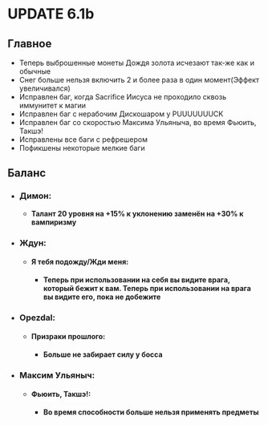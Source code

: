 # UPDATE 6.1b

## Главное

* Теперь выброшенные монеты Дождя золота исчезают так-же как и обычные
* Снег больше нельзя включить 2 и более раза в один момент(Эффект увеличивался)
* Исправлен баг, когда Sacrifice Иисуса не проходило сквозь иммунитет к магии
* Исправлен баг с нерабочим Дискошаром у PUUUUUUUCK
* Исправлен баг со скоростью Максима Ульяныча, во время Фьюить, Такшэ!
* Исправлены все баги с рефрешером
* Пофикшены некоторые мелкие баги

## Баланс

* ### Димон:
  * **Талант 20 уровня на +15% к уклонению заменён на +30% к вампиризму**
    
* ### Ждун:
  
  * #### Я тебя подожду/Жди меня:
    * **Теперь при использовании на себя вы видите врага, который бежит к вам. Теперь при использовании на врага вы видите его, пока не добежите**

* ### Opezdal:
  
  * #### Призраки прошлого:
    * **Больше не забирает силу у босса**
    
* ### Максим Ульяныч:
  
  * #### Фьюить, Такшэ!:
    * **Во время способности больше нельзя применять предметы**
